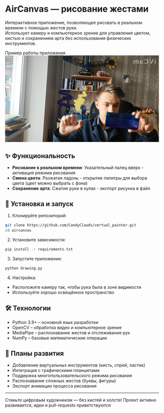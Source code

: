 # AirCanvas — рисование жестами

Интерактивное приложение, позволяющее рисовать в реальном времени с помощью жестов руки.  
Использует камеру и компьютерное зрение для управления цветом, кистью и сохранением арта без использования физических инструментов.


Пример работы приложения
![](https://github.com/CandyClauds/vertual_painter/blob/main/example0.png)

## ✨ Функциональность  
- **Рисование в реальном времени**: Указательный палец вверх - активация режима рисования  
- **Смена цвета**: Разжатая ладонь - открытие палитры для выбора цвета (цвет можно выбрать с фона)
- **Сохранение арта**: Сжатие руки в кулак - экспорт рисунка в файл  

## 🚀 Установка и запуск  
1. Клонируйте репозиторий:  
```bash 
git clone https://github.com/CandyClauds/vertual_painter.git
cd aircanvas
```

2. Установите зависимости:  
```bash 
pip install -r requirements.txt
```

3. Запустите приложение:  
```bash 
python drawing.py
```

4. Настройка:  
- Расположите камеру так, чтобы рука была в зоне видимости  
- Используйте хорошо освещённое пространство  


## 🛠 Технологии  
- Python 3.9+ – основной язык разработки  
- OpenCV – обработка видео и компьютерное зрение  
- MediaPipe – распознавание жестов и отслеживание рук  
- NumPy – базовые математические операции

## 🌟 Планы развития  
- Добавление виртуальных инструментов (кисть, спрей, ластик)  
- Интеграция с графическими планшетами  
- Поддержка многопользовательского режима рисования  
- Распознавание сложных жестов (буквы, фигуры)  
- Экспорт анимации процесса рисования
---

Станьте цифровым художником — без кистей и холста!
Проект активно развивается, идеи и pull-requests приветствуются
